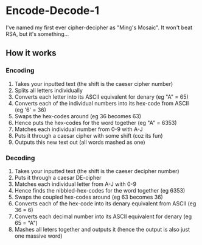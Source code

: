 # Encode-Decode-1

I've named my first ever cipher-decipher as "Ming's Mosaic". It won't beat RSA, but it's something...

## How it works

### Encoding

1) Takes your inputted text (the shift is the caeser cipher number)
2) Splits all letters individually
3) Converts each letter into its ASCII equivalent for denary (eg "A" = 65)
4) Converts each of the individual numbers into its hex-code from ASCII (eg '6' = 36)
5) Swaps the hex-codes around (eg 36 becomes 63)
6) Hence puts the hex-codes for the word together (eg "A" = 6353)
7) Matches each individual number from 0-9 with A-J
8) Puts it through a caesar cipher with some shift (coz its fun)
9) Outputs this new text out (all words mashed as one)

### Decoding

1) Takes your inputted text (the shift is the caeser decipher number)
2) Puts it through a caesar DE-cipher
3) Matches each individual letter from A-J with 0-9
4) Hence finds the nibbled-hex-codes for the word together (eg 6353)
5) Swaps the coupled hex-codes around (eg 63 becomes 36)
6) Converts each of the hex-code into its denary equivalent from ASCII (eg 36 = 6)
8) Converts each decimal number into its ASCII equivalent for denary (eg 65 = "A")
9) Mashes all leters together and outputs it (hence the output is also just one massive word)
